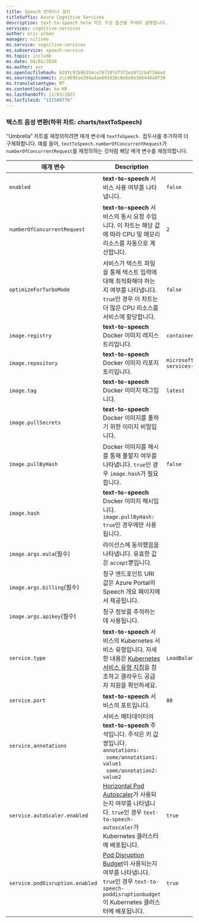 ```yaml
---
title: Speech 컨테이너 설치
titleSuffix: Azure Cognitive Services
description: text-to-speech helm 차트 구성 옵션을 자세히 설명합니다.
services: cognitive-services
author: eric-urban
manager: nitinme
ms.service: cognitive-services
ms.subservice: speech-service
ms.topic: include
ms.date: 04/01/2020
ms.author: eur
ms.openlocfilehash: b29fc97b9b354ce76728fdf3f2ed4f2cb4f3b6ad
ms.sourcegitcommit: 2cc9695ae394adae60161bc0e6e0e166440a0730
ms.translationtype: MT
ms.contentlocale: ko-KR
ms.lasthandoff: 11/03/2021
ms.locfileid: "131500776"
---
```

### <a name="text-to-speech-sub-chart-chartstexttospeech"></a>텍스트 음성 변환(하위 차트: charts/textToSpeech)

“Umbrella” 차트를 재정의하려면 매개 변수에 `textToSpeech.` 접두사를 추가하여 더 구체화합니다. 예를 들어, `textToSpeech.numberOfConcurrentRequest`가 `numberOfConcurrentRequest`를 재정의하는 것처럼 해당 매개 변수를 재정의합니다.

|매개 변수|Description|기본값|
| -- | -- | -- |
| `enabled` | **text-to-speech** 서비스 사용 여부를 나타냅니다. | `false` |
| `numberOfConcurrentRequest` | **text-to-speech** 서비스의 동시 요청 수입니다. 이 차트는 해당 값에 따라 CPU 및 메모리 리소스를 자동으로 계산합니다. | `2` |
| `optimizeForTurboMode`| 서비스가 텍스트 파일을 통해 텍스트 입력에 대해 최적화해야 하는지 여부를 나타냅니다. `true`인 경우 이 차트는 더 많은 CPU 리소스를 서비스에 할당합니다. | `false` |
| `image.registry`| **text-to-speech** Docker 이미지 레지스트리입니다. | `containerpreview.azurecr.io` |
| `image.repository` | **text-to-speech** Docker 이미지 리포지토리입니다. | `microsoft/cognitive-services-text-to-speech` |
| `image.tag` | **text-to-speech** Docker 이미지 태그입니다. | `latest` |
| `image.pullSecrets` | **text-to-speech** Docker 이미지를 풀하기 위한 이미지 비밀입니다. | |
| `image.pullByHash`| Docker 이미지를 해시를 통해 풀할지 여부를 나타냅니다. `true`인 경우 `image.hash`가 필요합니다. | `false` |
| `image.hash`| **text-to-speech** Docker 이미지 해시입니다. `image.pullByHash: true`인 경우에만 사용됩니다.  | |
| `image.args.eula`(필수) | 라이선스에 동의했음을 나타냅니다. 유효한 값은 `accept`뿐입니다. | |
| `image.args.billing`(필수) | 청구 엔드포인트 URI 값은 Azure Portal의 Speech 개요 페이지에서 제공됩니다. | |
| `image.args.apikey`(필수) | 청구 정보를 추적하는 데 사용됩니다. ||
| `service.type` | **text-to-speech** 서비스의 Kubernetes 서비스 유형입니다. 자세한 내용은 [Kubernetes 서비스 유형 지침](https://kubernetes.io/docs/concepts/services-networking/service/)을 참조하고 클라우드 공급자 지원을 확인하세요. | `LoadBalancer` |
| `service.port`|  **text-to-speech** 서비스의 포트입니다. | `80` |
| `service.annotations` | 서비스 메타데이터의 **text-to-speech** 주석입니다. 주석은 키 값 쌍입니다. <br>`annotations:`<br>&nbsp;&nbsp;`some/annotation1: value1`<br>&nbsp;&nbsp;`some/annotation2: value2` | |
| `service.autoScaler.enabled` | [Horizontal Pod Autoscaler](https://kubernetes.io/docs/tasks/run-application/horizontal-pod-autoscale/)가 사용되는지 여부를 나타냅니다. `true`인 경우 `text-to-speech-autoscaler`가 Kubernetes 클러스터에 배포됩니다. | `true` |
| `service.podDisruption.enabled` | [Pod Disruption Budget](https://kubernetes.io/docs/concepts/workloads/pods/disruptions/)이 사용되는지 여부를 나타냅니다. `true`인 경우 `text-to-speech-poddisruptionbudget`이 Kubernetes 클러스터에 배포됩니다. | `true` |
